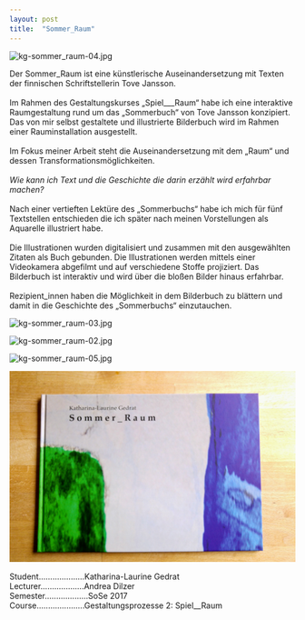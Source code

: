 ```yaml
---
layout: post
title:  "Sommer_Raum"
---
```

<img src="/images/sommer_raum/kg-sommer_raum-04.jpg" alt="kg-sommer_raum-04.jpg" height="600" width="auto"/>

Der Sommer_Raum ist eine künstlerische Auseinandersetzung mit Texten der finnischen Schriftstellerin Tove Jansson.<br><br>
Im Rahmen des Gestaltungskurses „Spiel___Raum“ habe ich eine interaktive Raumgestaltung rund um das „Sommerbuch“ von Tove Jansson konzipiert. Das von mir selbst gestaltete und illustrierte Bilderbuch wird im Rahmen einer Rauminstallation ausgestellt.<br><br>
Im Fokus meiner Arbeit steht die Auseinandersetzung mit dem „Raum“ und dessen Transformationsmöglichkeiten.<br><br>
*Wie kann ich Text und die Geschichte die darin erzählt wird erfahrbar machen?*<br><br>
Nach einer vertieften Lektüre des „Sommerbuchs“ habe ich mich für fünf Textstellen entschieden die ich später nach meinen Vorstellungen als Aquarelle illustriert habe.<br><br>
Die Illustrationen wurden digitalisiert und zusammen mit den ausgewählten Zitaten als Buch gebunden.
Die Illustrationen werden mittels einer Videokamera abgefilmt und auf verschiedene Stoffe projiziert.
Das Bilderbuch ist interaktiv und wird über die bloßen Bilder hinaus erfahrbar.<br><br>
Rezipient_innen haben die Möglichkeit in dem Bilderbuch zu blättern und damit in die Geschichte des „Sommerbuchs“ einzutauchen.

![kg-sommer_raum-03.jpg](/images/sommer_raum/kg-sommer_raum-03.jpg)

![kg-sommer_raum-02.jpg](/images/sommer_raum/kg-sommer_raum-02.jpg)

![kg-sommer_raum-05.jpg](/images/sommer_raum/kg-sommer_raum-05.jpg)

![kg-sommer_raum-01.jpg](/images/sommer_raum/kg-sommer_raum-01.jpg)


Student....................Katharina-Laurine Gedrat <br>
Lecturer...................Andrea Dilzer <br>
Semester...................SoSe 2017 <br>
Course.....................Gestaltungsprozesse 2: Spiel__Raum